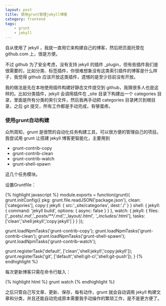 ```yaml
---
layout: post
title: 使用grunt管理jekyll博客
category: frontend
tags:
    - grunt
    - jekyll
---
```


自从使用了 jekyll ，我就一直用它来构建自己的博客，然后把页面托管在 github.com 上，很是方便。

不过 github 为了安全考虑，没有支持 jekyll 的插件 _plugin，但有些插件我们是很需要的，比如分类、标签插件，你很难想象没有这类索引插件的博客是什么样子，我觉得 github 应该开放这类插件，遗憾的是至少目前没有开放。

我的做法是先在本地使用插件构建好静态文件提交到 github，我猜很多人也是这样的。比如分类插件，jekyll 会调用插件在 _site 目录下构建出一个 categories 目录，里面是所有分类的索引文件，然后我再手动把 categories 目录拷贝到根目录，之后 git 提交，所有工作都是手动完成，有够蛋疼。

### 使用grunt自动构建

众所周知，grunt 是很赞的自动化任务构建工具，可以很方便的管理自己的项目。我尝试用 grunt 让搭建 jekyll 博客更智能化，主要用到

* grunt-contrib-copy
* grunt-contrib-clean
* grunt-contrib-watch
* grunt-shell-spawn

这几个任务模块。

设置Gruntfile：

{% highlight javascript %}
module.exports = function(grunt){
  grunt.initConfig({
      pkg: grunt.file.readJSON('package.json'),
      clean: ['categories'],
      copy:{
        jekyll: {
          src:'_site/categories',
          dest:'./'
        }
      }
      shell: {
        jekyll:{
          command: 'jekyll build',
          options: {
            async: false
          }
        }
      },
      watch: {
        jekyll: {
          files: ['_posts/*.md','_posts/**/*.md','_layout/*.html', '_includes/*.html'],
          tasks: ['clean','shell:jekyll','copy:jekyll']
        }
      }
  });

  grunt.loadNpmTasks('grunt-contrib-copy');
  grunt.loadNpmTasks('grunt-contrib-clean');
  grunt.loadNpmTasks('grunt-shell-spawn');
  grunt.loadNpmTasks('grunt-contrib-watch');

  grunt.registerTask('default', ['clean','shell:jekyll','copy:jekyll']);
  grunt.registerTask('git', ['default','shell:git-ci','shell:git-push']);
}
{% endhighlight %}

每次更新博客只需在命令行敲入：

{% highlight html %}
  grunt watch
{% endhighlight %}

之后只管自己写文章、更新、保存，每有动作，grunt 就会自动调用 jekyll 构建文章和分类，并且还能自动完成原本需要我手动操作的繁琐工作，是不是更方便了。

